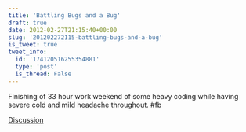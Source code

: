 ```yaml
---
title: 'Battling Bugs and a Bug'
draft: true
date: 2012-02-27T21:15:40+00:00
slug: '201202272115-battling-bugs-and-a-bug'
is_tweet: true
tweet_info:
  id: '174120516255354881'
  type: 'post'
  is_thread: False
---
```




Finishing of 33 hour work weekend of some heavy coding while having severe cold and mild headache throughout. #fb

[Discussion](https://x.com/sytelus/status/174120516255354881)
